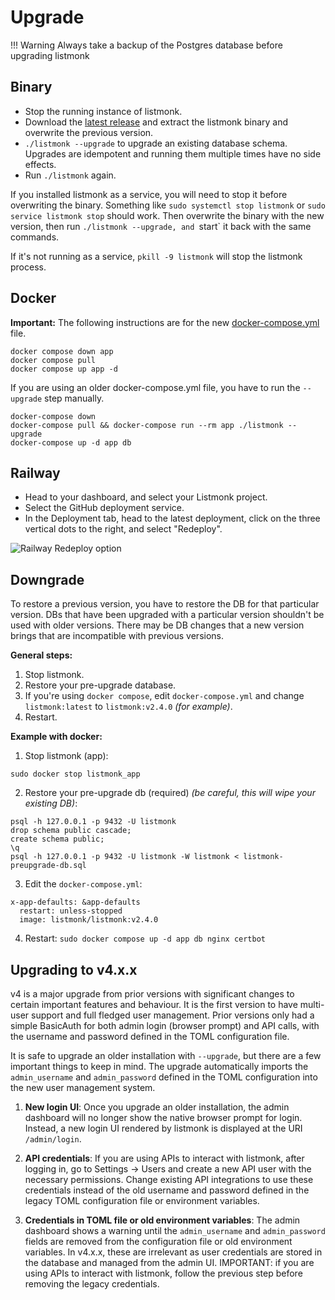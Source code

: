 # Upgrade

!!! Warning
    Always take a backup of the Postgres database before upgrading listmonk

## Binary
- Stop the running instance of listmonk.
- Download the [latest release](https://github.com/knadh/listmonk/releases) and extract the listmonk binary and overwrite the previous version.
- `./listmonk --upgrade` to upgrade an existing database schema. Upgrades are idempotent and running them multiple times have no side effects.
- Run `./listmonk` again.

If you installed listmonk as a service, you will need to stop it before overwriting the binary. Something like `sudo systemctl stop listmonk` or `sudo service listmonk stop` should work. Then overwrite the binary with the new version, then run `./listmonk --upgrade, and `start` it back with the same commands.

If it's not running as a service, `pkill -9 listmonk` will stop the listmonk process.

## Docker
**Important:** The following instructions are for the new [docker-compose.yml](https://github.com/knadh/listmonk/blob/master/docker-compose.yml) file.

```shell
docker compose down app
docker compose pull
docker compose up app -d
```

If you are using an older docker-compose.yml file, you have to run the `--upgrade` step manually.

```shell
docker-compose down
docker-compose pull && docker-compose run --rm app ./listmonk --upgrade
docker-compose up -d app db
```


## Railway
- Head to your dashboard, and select your Listmonk project.
- Select the GitHub deployment service.
- In the Deployment tab, head to the latest deployment, click on the three vertical dots to the right, and select "Redeploy".

![Railway Redeploy option](https://user-images.githubusercontent.com/55474996/226517149-6dc512d5-f862-46f7-a57d-5e55b781ff53.png)

## Downgrade

To restore a previous version, you have to restore the DB for that particular version. DBs that have been upgraded with a particular version shouldn't be used with older versions. There may be DB changes that a new version brings that are incompatible with previous versions.

**General steps:**

1. Stop listmonk.
2. Restore your pre-upgrade database.
3. If you're using `docker compose`, edit `docker-compose.yml` and change `listmonk:latest` to `listmonk:v2.4.0` _(for example)_.
4. Restart.

**Example with docker:**

1. Stop listmonk (app):
```
sudo docker stop listmonk_app
```
2. Restore your pre-upgrade db (required) _(be careful, this will wipe your existing DB)_:
```
psql -h 127.0.0.1 -p 9432 -U listmonk
drop schema public cascade;
create schema public;
\q
psql -h 127.0.0.1 -p 9432 -U listmonk -W listmonk < listmonk-preupgrade-db.sql
```
3. Edit the `docker-compose.yml`:
```
x-app-defaults: &app-defaults
  restart: unless-stopped
  image: listmonk/listmonk:v2.4.0
```
4. Restart:
`sudo docker compose up -d app db nginx certbot`


## Upgrading to v4.x.x
v4 is a major upgrade from prior versions with significant changes to certain important features and behaviour. It is the first version to have multi-user support and full fledged user management. Prior versions only had a simple BasicAuth for both admin login (browser prompt) and API calls, with the username and password defined in the TOML configuration file.

It is safe to upgrade an older installation with `--upgrade`, but there are a few important things to keep in mind. The upgrade automatically imports the `admin_username` and `admin_password` defined in the TOML configuration into the new user management system.

1. **New login UI**: Once you upgrade an older installation, the admin dashboard will no longer show the native browser prompt for login. Instead, a new login UI rendered by listmonk is displayed at the URI `/admin/login`.

1. **API credentials**: If you are using APIs to interact with listmonk, after logging in, go to Settings -> Users and create a new API user with the necessary permissions. Change existing API integrations to use these credentials instead of the old username and password defined in the legacy TOML configuration file or environment variables.

1. **Credentials in TOML file or old environment variables**: The admin dashboard shows a warning until the `admin_username` and `admin_password` fields are removed from the configuration file or old environment variables. In v4.x.x, these are irrelevant as user credentials are stored in the database and managed from the admin UI. IMPORTANT: if you are using APIs to interact with listmonk, follow the previous step before removing the legacy credentials.
